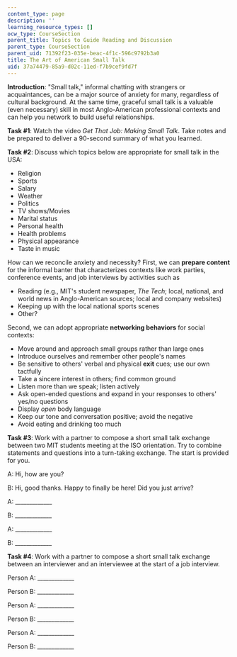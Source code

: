 ```yaml
---
content_type: page
description: ''
learning_resource_types: []
ocw_type: CourseSection
parent_title: Topics to Guide Reading and Discussion
parent_type: CourseSection
parent_uid: 71392f23-035e-beac-4f1c-596c9792b3a0
title: The Art of American Small Talk
uid: 37a74479-85a9-d02c-11ed-f7b9cef9fd7f
---
```


**Introduction**: "Small talk," informal chatting with strangers or acquaintances, can be a major source of anxiety for many, regardless of cultural background. At the same time, graceful small talk is a valuable (even necessary) skill in most Anglo-American professional contexts and can help you network to build useful relationships.

**Task #1**: Watch the video _Get That Job: Making Small Talk_. Take notes and be prepared to deliver a 90-second summary of what you learned.

**Task #2**: Discuss which topics below are appropriate for small talk in the USA:

*   Religion
*   Sports
*   Salary
*   Weather
*   Politics
*   TV shows/Movies
*   Marital status
*   Personal health
*   Health problems
*   Physical appearance
*   Taste in music

How can we reconcile anxiety and necessity? First, we can **prepare content** for the informal banter that characterizes contexts like work parties, conference events, and job interviews by activities such as

*   Reading (e.g., MIT's student newspaper, _The Tech_; local, national, and world news in Anglo-American sources; local and company websites)
*   Keeping up with the local national sports scenes
*   Other?

Second, we can adopt appropriate **networking behaviors** for social contexts:

*   Move around and approach small groups rather than large ones
*   Introduce ourselves and remember other people's names
*   Be sensitive to others' verbal and physical **exit** cues; use our own tactfully
*   Take a sincere interest in others; find common ground
*   Listen more than we speak; listen actively
*   Ask open-ended questions and expand in your responses to others' yes/no questions
*   Display _open_ body language
*   Keep our tone and conversation positive; avoid the negative
*   Avoid eating and drinking too much

**Task #3**: Work with a partner to compose a short small talk exchange between two MIT students meeting at the ISO orientation. Try to combine statements and questions into a turn-taking exchange. The start is provided for you.

A: Hi, how are you?

B: Hi, good thanks. Happy to finally be here! Did you just arrive?

A: \_\_\_\_\_\_\_\_\_\_\_\_\_

B: \_\_\_\_\_\_\_\_\_\_\_\_\_

A: \_\_\_\_\_\_\_\_\_\_\_\_\_

B: \_\_\_\_\_\_\_\_\_\_\_\_\_

**Task #4**: Work with a partner to compose a short small talk exchange between an interviewer and an interviewee at the start of a job interview.

Person A: \_\_\_\_\_\_\_\_\_\_\_\_\_

Person B: \_\_\_\_\_\_\_\_\_\_\_\_\_

Person A: \_\_\_\_\_\_\_\_\_\_\_\_\_

Person B: \_\_\_\_\_\_\_\_\_\_\_\_\_

Person A: \_\_\_\_\_\_\_\_\_\_\_\_\_

Person B: \_\_\_\_\_\_\_\_\_\_\_\_\_